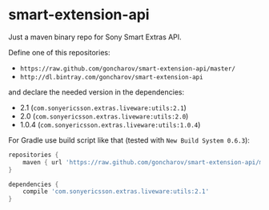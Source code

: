 smart-extension-api
===================

Just a maven binary repo for Sony Smart Extras API.

Define one of this repositories:

* ```https://raw.github.com/goncharov/smart-extension-api/master/```
* ```http://dl.bintray.com/goncharov/smart-extension-api```

and declare the needed version in the dependencies:

* 2.1 (```com.sonyericsson.extras.liveware:utils:2.1```)
* 2.0 (```com.sonyericsson.extras.liveware:utils:2.0```)
* 1.0.4 (```com.sonyericsson.extras.liveware:utils:1.0.4```)

For Gradle use build script like that (tested with ```New Build System 0.6.3```):

```groovy
repositories {
    maven { url 'https://raw.github.com/goncharov/smart-extension-api/master/' }
}

dependencies {
    compile 'com.sonyericsson.extras.liveware:utils:2.1'
}
```

